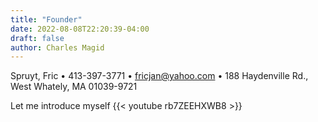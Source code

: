 ```yaml
---
title: "Founder"
date: 2022-08-08T22:20:39-04:00
draft: false
author: Charles Magid
---
```


Spruyt, Fric • 413-397-3771 • fricjan@yahoo.com • 188 Haydenville Rd., West Whately, MA 01039-9721

Let me introduce myself
{{< youtube rb7ZEEHXWB8 >}}